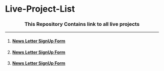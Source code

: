 # Live-Project-List
<h3 align="center"><strong>This Repository Contains link to all live projects</strong></h3>
<hr>
<ol>
  <li><h4><a href="https://arcane-ravine-46142.herokuapp.com/ ">News Letter SignUp Form</a></h4></li>
  <li><h4><a href="https://arcane-ravine-46142.herokuapp.com/ ">News Letter SignUp Form</a></h4></li>
  <li><h4><a href="https://arcane-ravine-46142.herokuapp.com/ ">News Letter SignUp Form</a></h4></li>
</ol>